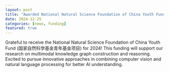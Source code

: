 ```yaml
---
layout: post
title: "Awarded National Natural Science Foundation of China Youth Fund"
date: 2024-12-25
categories: [news, funding]
featured: true
---
```


Grateful to receive the National Natural Science Foundation of China Youth Fund (国家自然科学基金青年基金项目) for 2024! This funding will support our research on multimodal knowledge graph construction and reasoning. Excited to pursue innovative approaches in combining computer vision and natural language processing for better AI understanding. 